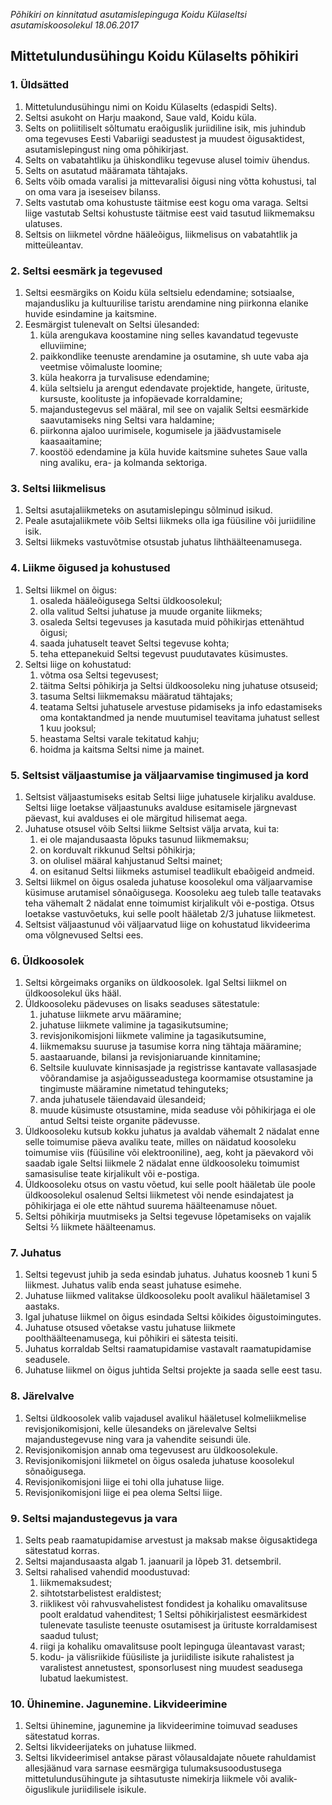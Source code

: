 _Põhikiri on kinnitatud asutamislepinguga Koidu Külaseltsi asutamiskoosolekul 18.06.2017_
   
## Mittetulundusühingu Koidu Külaselts põhikiri

### 1. Üldsätted
1. Mittetulundusühingu nimi on Koidu Külaselts (edaspidi Selts).
1. Seltsi asukoht on Harju maakond, Saue vald, Koidu küla.
1. Selts on poliitiliselt sõltumatu eraõiguslik juriidiline isik, 
mis juhindub oma tegevuses Eesti Vabariigi seadustest ja muudest õigusaktidest, 
asutamislepingust ning oma põhikirjast.
1. Selts on vabatahtliku ja ühiskondliku tegevuse alusel toimiv ühendus.
1. Selts on asutatud määramata tähtajaks.
1. Selts võib omada varalisi ja mittevaralisi õigusi ning võtta kohustusi, 
tal on oma vara ja iseseisev bilanss.
1. Selts vastutab oma kohustuste täitmise eest kogu oma varaga. Seltsi liige vastutab 
Seltsi kohustuste täitmise eest vaid tasutud liikmemaksu ulatuses.
1. Seltsis on liikmetel võrdne hääleõigus, liikmelisus on vabatahtlik ja mitteüleantav.

### 2. Seltsi eesmärk ja tegevused
1. Seltsi eesmärgiks on Koidu küla seltsielu edendamine; sotsiaalse, majandusliku ja 
kultuurilise taristu arendamine ning piirkonna elanike huvide esindamine ja kaitsmine.
1. Eesmärgist tulenevalt on Seltsi ülesanded:
    1. küla arengukava koostamine ning selles kavandatud tegevuste elluviimine;
    1. paikkondlike teenuste arendamine ja osutamine, sh uute vaba aja veetmise võimaluste loomine;
    1. küla heakorra ja turvalisuse edendamine;
    1. küla seltsielu ja arengut edendavate projektide, hangete, ürituste, kursuste, koolituste 
    ja infopäevade korraldamine;
    1. majandustegevus sel määral, mil see on vajalik Seltsi eesmärkide saavutamiseks ning 
    Seltsi vara haldamine;
    1. piirkonna ajaloo uurimisele, kogumisele ja jäädvustamisele kaasaaitamine;
    1. koostöö edendamine ja küla huvide kaitsmine suhetes Saue valla ning avaliku, 
    era- ja kolmanda sektoriga.

### 3. Seltsi liikmelisus
1. Seltsi asutajaliikmeteks on asutamislepingu sõlminud isikud.
1. Peale asutajaliikmete võib Seltsi liikmeks olla iga füüsiline või juriidiline isik.
1. Seltsi liikmeks vastuvõtmise otsustab juhatus lihthäälteenamusega.

### 4. Liikme õigused ja kohustused
1. Seltsi liikmel on õigus:
    1. osaleda hääleõigusega Seltsi üldkoosolekul;
    1. olla valitud Seltsi juhatuse ja muude organite liikmeks;
    1. osaleda Seltsi tegevuses ja kasutada muid põhikirjas ettenähtud õigusi;
    1. saada juhatuselt teavet Seltsi tegevuse kohta;
    1. teha ettepanekuid Seltsi tegevust puudutavates küsimustes.
1. Seltsi liige on kohustatud:
    1. võtma osa Seltsi tegevusest;
    1. täitma Seltsi põhikirja ja Seltsi üldkoosoleku ning juhatuse otsuseid;
    1. tasuma Seltsi liikmemaksu määratud tähtajaks;
    1. teatama Seltsi juhatusele arvestuse pidamiseks ja info edastamiseks oma kontaktandmed ja 
    nende muutumisel teavitama juhatust sellest 1 kuu jooksul;
    1. heastama Seltsi varale tekitatud kahju;
    1. hoidma ja kaitsma Seltsi nime ja mainet.

### 5. Seltsist väljaastumise ja väljaarvamise tingimused ja kord
1. Seltsist väljaastumiseks esitab Seltsi liige juhatusele kirjaliku avalduse. Seltsi liige loetakse 
väljaastunuks avalduse esitamisele järgnevast päevast, kui avalduses ei ole märgitud hilisemat aega.
1. Juhatuse otsusel võib Seltsi liikme Seltsist välja arvata, kui ta:
    1. ei ole majandusaasta lõpuks tasunud liikmemaksu;
    1. on korduvalt rikkunud Seltsi põhikirja;
    1. on olulisel määral kahjustanud Seltsi mainet;
    1. on esitanud Seltsi liikmeks astumisel teadlikult ebaõigeid andmeid.
1. Seltsi liikmel on õigus osaleda juhatuse koosolekul oma väljaarvamise küsimuse arutamisel sõnaõigusega. 
Koosoleku aeg tuleb talle teatavaks teha vähemalt 2 nädalat enne toimumist kirjalikult või e-postiga. 
Otsus loetakse vastuvõetuks, kui selle poolt hääletab 2/3 juhatuse liikmetest.
1. Seltsist väljaastunud või väljaarvatud liige on kohustatud likvideerima oma võlgnevused Seltsi ees.

### 6. Üldkoosolek
1. Seltsi kõrgeimaks organiks on üldkoosolek. Igal Seltsi liikmel on üldkoosolekul üks hääl.
1. Üldkoosoleku pädevuses on lisaks seaduses sätestatule:
    1. juhatuse liikmete arvu määramine;
    1. juhatuse liikmete valimine ja tagasikutsumine;
    1. revisjonikomisjoni liikmete valimine ja tagasikutsumine,
    1. liikmemaksu suuruse ja tasumise korra ning tähtaja määramine;
    1. aastaaruande, bilansi ja revisjoniaruande kinnitamine;
    1. Seltsile kuuluvate kinnisasjade ja registrisse kantavate vallasasjade võõrandamise ja 
    asjaõigusseadustega koormamise otsustamine ja tingimuste määramine nimetatud tehinguteks;
    1. anda juhatusele täiendavaid ülesandeid;
    1. muude küsimuste otsustamine, mida seaduse või põhikirjaga ei ole antud Seltsi teiste organite pädevusse.
1. Üldkoosoleku kutsub kokku juhatus ja avaldab vähemalt 2 nädalat enne selle
toimumise päeva avaliku teate, milles on näidatud koosoleku toimumise viis
(füüsiline või elektrooniline), aeg, koht ja päevakord või saadab igale Seltsi liikmele 2
nädalat enne üldkoosoleku toimumist samasisulise teate kirjalikult või e-postiga.
1. Üldkoosoleku otsus on vastu võetud, kui selle poolt hääletab üle poole üldkoosolekul
osalenud Seltsi liikmetest või nende esindajatest ja põhikirjaga ei ole ette nähtud
suurema häälteenamuse nõuet.
1. Seltsi põhikirja muutmiseks ja Seltsi tegevuse lõpetamiseks on vajalik Seltsi ⅔ liikmete
häälteenamus.

### 7. Juhatus
1. Seltsi tegevust juhib ja seda esindab juhatus. Juhatus koosneb 1 kuni 5 liikmest.
Juhatus valib enda seast juhatuse esimehe.
1. Juhatuse liikmed valitakse üldkoosoleku poolt avalikul hääletamisel 3 aastaks.
1. Igal juhatuse liikmel on õigus esindada Seltsi kõikides õigustoimingutes.
1. Juhatuse otsused võetakse vastu juhatuse liikmete poolthäälteenamusega, kui
põhikiri ei sätesta teisiti.
1. Juhatus korraldab Seltsi raamatupidamise vastavalt raamatupidamise seadusele.
1. Juhatuse liikmel on õigus juhtida Seltsi projekte ja saada selle eest tasu.

### 8. Järelvalve
1. Seltsi üldkoosolek valib vajadusel avalikul hääletusel kolmeliikmelise
revisjonikomisjoni, kelle ülesandeks on järelevalve Seltsi majandustegevuse ning
vara ja vahendite seisundi üle.
1. Revisjonikomisjon annab oma tegevusest aru üldkoosolekule.
1. Revisjonikomisjoni liikmetel on õigus osaleda juhatuse koosolekul sõnaõigusega.
1. Revisjonikomisjoni liige ei tohi olla juhatuse liige.
1. Revisjonikomisjoni liige ei pea olema Seltsi liige.

### 9. Seltsi majandustegevus ja vara
1. Selts peab raamatupidamise arvestust ja maksab makse õigusaktidega sätestatud
korras.
1. Seltsi majandusaasta algab 1. jaanuaril ja lõpeb 31. detsembril.
1. Seltsi rahalised vahendid moodustuvad:
    1. liikmemaksudest;
    1. sihtotstarbelistest eraldistest;
    1. riiklikest või rahvusvahelistest fondidest ja kohaliku omavalitsuse poolt
eraldatud vahenditest;
    1 Seltsi põhikirjalistest eesmärkidest tulenevate tasuliste teenuste osutamisest
ja ürituste korraldamisest saadud tulust;
    1. riigi ja kohaliku omavalitsuse poolt lepinguga üleantavast varast;
    1. kodu- ja välisriikide füüsiliste ja juriidiliste isikute rahalistest ja varalistest
annetustest, sponsorlusest ning muudest seadusega lubatud laekumistest.

### 10. Ühinemine. Jagunemine. Likvideerimine
1. Seltsi ühinemine, jagunemine ja likvideerimine toimuvad seaduses sätestatud
korras.
1. Seltsi likvideerijateks on juhatuse liikmed.
1. Seltsi likvideerimisel antakse pärast võlausaldajate nõuete rahuldamist allesjäänud
vara sarnase eesmärgiga tulumaksusoodustusega mittetulundusühingute ja
sihtasutuste nimekirja liikmele või avalik-õiguslikule juriidilisele isikule.
